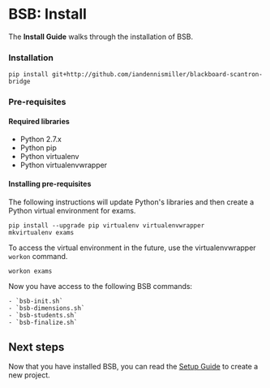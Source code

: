 # BSB: Install

The **Install Guide** walks through the installation of BSB.

### Installation

    pip install git+http://github.com/iandennismiller/blackboard-scantron-bridge

### Pre-requisites

#### Required libraries

- Python 2.7.x
- Python pip
- Python virtualenv
- Python virtualenvwrapper

#### Installing pre-requisites

The following instructions will update Python's libraries and then create a Python virtual environment for exams.

    pip install --upgrade pip virtualenv virtualenvwrapper
    mkvirtualenv exams

To access the virtual environment in the future, use the virtualenvwrapper `workon` command.

    workon exams

Now you have access to the following BSB commands:

    - `bsb-init.sh`
    - `bsb-dimensions.sh`
    - `bsb-students.sh`
    - `bsb-finalize.sh`

## Next steps

Now that you have installed BSB, you can read the [Setup Guide](Setup.md) to create a new project.
